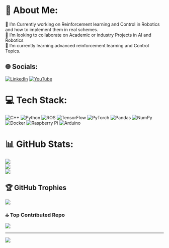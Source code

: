 # 💫 About Me:
🔭 I’m Currently working on Reinforcement learning and Control in Robotics and how to implement them in real schemes.<br>👯 I’m looking to collaborate on Academic or industry Projects in AI and Robotics<br>🌱 I’m currently learning advanced reinforcement learning and Control Topics.<br>


## 🌐 Socials:
[![LinkedIn](https://img.shields.io/badge/LinkedIn-%230077B5.svg?logo=linkedin&logoColor=white)](https://linkedin.com/in/https://www.linkedin.com/in/ali-jafari-fesharaki-511898167/) [![YouTube](https://img.shields.io/badge/YouTube-%23FF0000.svg?logo=YouTube&logoColor=white)](https://youtube.com/@@Robosophy) 

# 💻 Tech Stack:
![C++](https://img.shields.io/badge/c++-%2300599C.svg?style=for-the-badge&logo=c%2B%2B&logoColor=white) ![Python](https://img.shields.io/badge/python-3670A0?style=for-the-badge&logo=python&logoColor=ffdd54) ![ROS](https://img.shields.io/badge/ros-%230A0FF9.svg?style=for-the-badge&logo=ros&logoColor=white) ![TensorFlow](https://img.shields.io/badge/TensorFlow-%23FF6F00.svg?style=for-the-badge&logo=TensorFlow&logoColor=white) ![PyTorch](https://img.shields.io/badge/PyTorch-%23EE4C2C.svg?style=for-the-badge&logo=PyTorch&logoColor=white) ![Pandas](https://img.shields.io/badge/pandas-%23150458.svg?style=for-the-badge&logo=pandas&logoColor=white) ![NumPy](https://img.shields.io/badge/numpy-%23013243.svg?style=for-the-badge&logo=numpy&logoColor=white) ![Docker](https://img.shields.io/badge/docker-%230db7ed.svg?style=for-the-badge&logo=docker&logoColor=white) ![Raspberry Pi](https://img.shields.io/badge/-RaspberryPi-C51A4A?style=for-the-badge&logo=Raspberry-Pi) ![Arduino](https://img.shields.io/badge/-Arduino-00979D?style=for-the-badge&logo=Arduino&logoColor=white)
# 📊 GitHub Stats:
![](https://github-readme-stats.vercel.app/api?username=Ali-J-Fesharaki&theme=dark&hide_border=false&include_all_commits=true&count_private=true)<br/>
![](https://github-readme-streak-stats.herokuapp.com/?user=Ali-J-Fesharaki&theme=dark&hide_border=false)<br/>
![](https://github-readme-stats.vercel.app/api/top-langs/?username=Ali-J-Fesharaki&theme=dark&hide_border=false&include_all_commits=true&count_private=true&layout=compact)

## 🏆 GitHub Trophies
![](https://github-profile-trophy.vercel.app/?username=Ali-J-Fesharaki&theme=flat&no-frame=true&no-bg=true&margin-w=4)

### 🔝 Top Contributed Repo
![](https://github-contributor-stats.vercel.app/api?username=Ali-J-Fesharaki&limit=5&theme=dark&combine_all_yearly_contributions=true)



---
[![](https://visitcount.itsvg.in/api?id=Ali-J-Fesharaki&icon=6&color=4)](https://visitcount.itsvg.in)

<!-- Proudly created with GPRM ( https://gprm.itsvg.in ) -->
